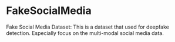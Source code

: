 # FakeSocialMedia
Fake Social Media Dataset: This is a dataset that used for deepfake detection. Especially focus on the multi-modal social media data.
